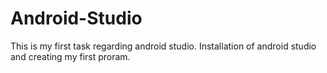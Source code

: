 # Android-Studio
This is my first task regarding android studio. Installation of android studio and creating my first proram.
